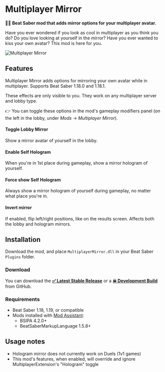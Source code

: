 # Multiplayer Mirror
🙋‍♂️ **Beat Saber mod that adds mirror options for your multiplayer avatar.**

Have you ever wondered if you look as cool in multiplayer as you think you do? Do you love looking at yourself in the mirror? Have you ever wanted to kiss your own avatar? This mod is here for you. 

![Multiplayer Mirror](https://user-images.githubusercontent.com/6772638/136465227-bb4b0d5e-b1e0-49ca-8317-b2a24d4d524e.png)

## Features
Multiplayer Mirror adds options for mirroring your own avatar while in multiplayer. Supports Beat Saber 1.18.0 and 1.18.1.
 
These effects are only visible to you. They work on any multiplayer server and lobby type.

 👉 You can toggle these options in the mod's gameplay modifiers panel (on the left in the lobby, under *Mods* → *Multiplayer Mirror*).

#### Toggle Lobby Mirror
Show a mirror avatar of yourself in the lobby.

#### Enable Self Hologram
When you're in 1st place during gameplay, show a mirror hologram of yourself.

#### Force show Self Hologram
Always show a mirror hologram of yourself during gameplay, no matter what place you're in.

#### Invert mirror
If enabled, flip left/right positions, like on the results screen. Affects both the lobby and hologram mirrors. 

## Installation
Download the mod, and place `MultiplayerMirror.dll` in your Beat Saber `Plugins` folder.

### Download
You can download the [**✅ Latest Stable Release**](https://github.com/roydejong/BeatSaberMultiplayerMirror/releases/latest) or a [**☠ Development Build**](https://github.com/roydejong/BeatSaberMultiplayerMirror/actions/workflows/dotnet.yml?query=is%3Asuccess+branch%3Amain) from GitHub.

### Requirements
- Beat Saber 1.18, 1.19, or compatible
- Mods installed with [Mod Assistant](https://github.com/Assistant/ModAssistant):
  - BSIPA 4.2.0+
  - BeatSaberMarkupLanguage 1.5.8+

## Usage notes
- Hologram mirror does not currently work on Duels (1v1 games)
- This mod's features, when enabled, will override and ignore MultiplayerExtension's "Hologram" toggle
